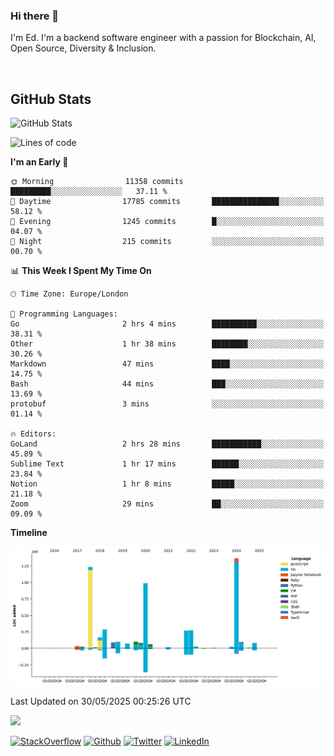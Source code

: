 ### Hi there 👋
 I'm Ed. I'm a backend software engineer with a passion for Blockchain, AI, Open Source, Diversity & Inclusion.

<br />

<h2>GitHub Stats</h2>
<p><img src="https://github-readme-stats.vercel.app/api?username=echarrod&amp;show_icons=true" alt="GitHub Stats"></p>

<!--START_SECTION:waka-->
![Lines of code](https://img.shields.io/badge/From%20Hello%20World%20I%27ve%20Written-5.4%20million%20lines%20of%20code-blue)

**I'm an Early 🐤** 

```text
🌞 Morning                11358 commits       █████████░░░░░░░░░░░░░░░░   37.11 % 
🌆 Daytime                17785 commits       ███████████████░░░░░░░░░░   58.12 % 
🌃 Evening                1245 commits        █░░░░░░░░░░░░░░░░░░░░░░░░   04.07 % 
🌙 Night                  215 commits         ░░░░░░░░░░░░░░░░░░░░░░░░░   00.70 % 
```


📊 **This Week I Spent My Time On** 

```text
🕑︎ Time Zone: Europe/London

💬 Programming Languages: 
Go                       2 hrs 4 mins        ██████████░░░░░░░░░░░░░░░   38.31 % 
Other                    1 hr 38 mins        ████████░░░░░░░░░░░░░░░░░   30.26 % 
Markdown                 47 mins             ████░░░░░░░░░░░░░░░░░░░░░   14.75 % 
Bash                     44 mins             ███░░░░░░░░░░░░░░░░░░░░░░   13.69 % 
protobuf                 3 mins              ░░░░░░░░░░░░░░░░░░░░░░░░░   01.14 % 

🔥 Editors: 
GoLand                   2 hrs 28 mins       ███████████░░░░░░░░░░░░░░   45.89 % 
Sublime Text             1 hr 17 mins        ██████░░░░░░░░░░░░░░░░░░░   23.84 % 
Notion                   1 hr 8 mins         █████░░░░░░░░░░░░░░░░░░░░   21.18 % 
Zoom                     29 mins             ██░░░░░░░░░░░░░░░░░░░░░░░   09.09 % 
```

**Timeline**

![Lines of Code chart](https://raw.githubusercontent.com/echarrod/echarrod/main/assets/bar_graph.png)


 Last Updated on 30/05/2025 00:25:26 UTC
<!--END_SECTION:waka-->

![](https://komarev.com/ghpvc/?username=echarrod)

<p>
<a href="https://stackoverflow.com/users/1014632/ech" target="_blank"><img alt="StackOverflow" src="https://img.shields.io/badge/-Stackoverflow-FE7A16?style=for-the-badge&logo=stack-overflow&logoColor=white" /></a> 
<a href="https://github.com/echarrod" target="_blank"><img alt="Github" src="https://img.shields.io/badge/GitHub-%2312100E.svg?&style=for-the-badge&logo=Github&logoColor=white" /></a> 
<a href="https://twitter.com/e_harrod" target="_blank"><img alt="Twitter" src="https://img.shields.io/badge/twitter-%231DA1F2.svg?&style=for-the-badge&logo=twitter&logoColor=white" /></a> 
<a href="https://www.linkedin.com/in/ed-harrod" target="_blank"><img alt="LinkedIn" src="https://img.shields.io/badge/linkedin-%230077B5.svg?&style=for-the-badge&logo=linkedin&logoColor=white" /></a>
